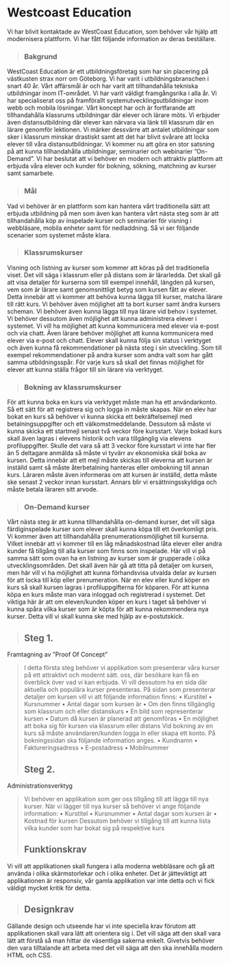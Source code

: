 <h1>Westcoast Education</h1>

Vi har blivit kontaktade av WestCoast Education, som behöver vår hjälp att modernisera plattform. Vi har fått följande information av deras beställare.
> <h3>Bakgrund</h3>
WestCoast Education är ett utbildningsföretag som har sin placering på västkusten strax norr om Göteborg. Vi har varit i utbildningsbranschen i snart 40 år. Vårt affärsmål är och har varit att tillhandahålla tekniska utbildningar inom IT-området.
Vi har varit väldigt framgångsrika i alla år. Vi har specialiserat oss på framförallt systemutvecklingsutbildningar inom webb och mobila lösningar.
Vårt koncept har och är fortfarande att tillhandahålla klassrums utbildningar där elever och lärare möts. Vi erbjuder även distansutbildning där elever kan närvara via länk till klassrum där en lärare genomför lektionen.
Vi märker dessvärre att antalet utbildningar som sker i klassrum minskar drastiskt samt att det har blivit svårare att locka elever till våra distansutbildningar.
Vi kommer nu att göra en stor satsning på att kunna tillhandahålla utbildningar, seminarier och webinarier ”On-Demand”.
Vi har beslutat att vi behöver en modern och attraktiv plattform att erbjuda våra elever och kunder för bokning, sökning, matchning av kurser samt samarbete.
> <h3>Mål</h3>
Vad vi behöver är en plattform som kan hantera vårt traditionella sätt att erbjuda utbildning på men som även kan hantera vårt nästa steg som är att tillhandahålla köp av inspelade kurser och seminarier för visning i webbläsare, mobila enheter samt för nedladdning.
Så vi ser följande scenarier som systemet måste klara.
> <h3>Klassrumskurser</h3>
Visning och listning av kurser som kommer att köras på det traditionella viset. Det vill säga i klassrum eller på distans som är lärarledda. Det skall gå att visa detaljer för kurserna som till exempel innehåll, längden på kursen, vem som är lärare samt genomsnittligt betyg som kursen fått av elever.
Detta innebär att vi kommer att behöva kunna lägga till kurser, matcha lärare till rätt kurs. Vi behöver även möjlighet att ta bort kurser samt ändra kursers scheman.
Vi behöver även kunna lägga till nya lärare vid behov i systemet. Vi behöver dessutom även möjlighet att kunna administrera elever i systemet. Vi vill ha möjlighet att kunna kommunicera med elever via e-post och via chatt. Även lärare behöver möjlighet att kunna kommunicera med elever via e-post och chatt.
Elever skall kunna följa sin status i verktyget och även kunna få rekommendationer på nästa steg i sin utveckling. Som till exempel rekommendationer på andra kurser som andra valt som har gått samma utbildningsspår.
För varje kurs så skall det finnas möjlighet för elever att kunna ställa frågor till sin lärare via verktyget.
> <h3>Bokning av klassrumskurser</h3>
För att kunna boka en kurs via verktyget måste man ha ett användarkonto. Så ett sätt för att registrera sig och logga in måste skapas.
När en elev har bokat en kurs så behöver vi kunna skicka ett bekräftelsemejl med betalningsuppgifter och ett välkomstmeddelande. Dessutom så måste vi kunna skicka ett startmejl senast två veckor före kursstart.
Varje bokad kurs skall även lagras i elevens historik och vara tillgänglig via elevens profiluppgifter.
Skulle det vara så att 3 veckor före kursstart vi inte har fler än 5 deltagare anmälda så måste vi tyvärr av ekonomiska skäl boka av kursen. Detta innebär att ett mejl måste skickas
till eleverna att kursen är inställd samt så måste återbetalning hanteras eller ombokning till annan kurs.
Läraren måste även informeras om att kursen är inställd, detta måste ske senast 2 veckor innan kursstart. Annars blir vi ersättningsskyldiga och måste betala läraren sitt arvode.
> <h3>On-Demand kurser</h3>
Vårt nästa steg är att kunna tillhandahålla on-demand kurser, det vill säga färdiginspelade kurser som elever skall kunna köpa till ett överkomligt pris. Vi kommer även att tillhandahålla prenumerationsmöjlighet till kurserna. Vilket innebär att vi kommer till en låg månadskostnad låta elever eller andra kunder få tillgång till alla kurser som finns som inspelade.
Här vill vi på samma sätt som ovan ha en listning av kurser som är grupperade i olika utvecklingsområden. Det skall även här gå att titta på detaljer om kursen, men här vill vi ha möjlighet att kunna förhandsvisa utvalda delar av kursen för att locka till köp eller prenumeration.
När en elev eller kund köper en kurs så skall kursen lagras i profiluppgifterna för köparen. För att kunna köpa en kurs måste man vara inloggad och registrerad i systemet.
Det viktiga här är att om eleven/kunden köper en kurs i taget så behöver vi kunna spåra vilka kurser som är köpta för att kunna rekommendera nya kurser. Detta vill vi skall kunna ske med hjälp av e-postutskick.
>
> <h2>Steg 1.</h2>
Framtagning av ”Proof Of Concept”
> I detta första steg behöver vi applikation som presenterar våra kurser på ett attraktivt och modernt sätt. oss, där besökare kan få en överblick över vad vi kan erbjuda. Vi vill dessutom ha en sida där aktuella och populära kurser presenteras.
På sidan som presenterar detaljer om kursen vill vi att följande information finns:
• Kurstitel
• Kursnummer
• Antal dagar som kursen är
• Om den finns tillgänglig som klassrum och eller distanskurs
• En bild som representerar kursen
• Datum då kursen är planerad att genomföras
• En möjlighet att boka sig för kursen via klassrum eller distans
> Vid bokning av en kurs så måste användaren/kunden logga in eller skapa ett konto. På bokningssidan ska följande information anges.
• Kundnamn
• Faktureringsadress • E-postadress
• Mobilnummer
> 
> <h2>Steg 2.</h2>
Administrationsverktyg
> Vi behöver en applikation som ger oss tillgång till att lägga till nya kurser. När vi lägger till nya kurser så behöver vi ange följande information:
• Kurstitel
• Kursnummer
• Antal dagar som kursen är
• Kostnad för kursen
Dessutom behöver vi tillgång till att kunna lista vilka kunder som har bokat sig på respektive kurs
>
> <h2>Funktionskrav</h2>
Vi vill att applikationen skall fungera i alla moderna webbläsare och gå att använda i olika skärmstorlekar och i olika enheter. Det är jätteviktigt att applikationen är responsiv, vår gamla applikation var inte detta och vi fick väldigt mycket kritik för detta.
>
> <h2>Designkrav</h2>
Gällande design och utseende har vi inte speciella krav förutom att applikationen skall vara lätt att orientera sig i. Det vill säga att den skall vara lätt att förstå så man hittar de väsentliga sakerna enkelt. Givetvis behöver den vara tilltalande att arbeta med det vill säga att den ska innehålla modern HTML och CSS.
